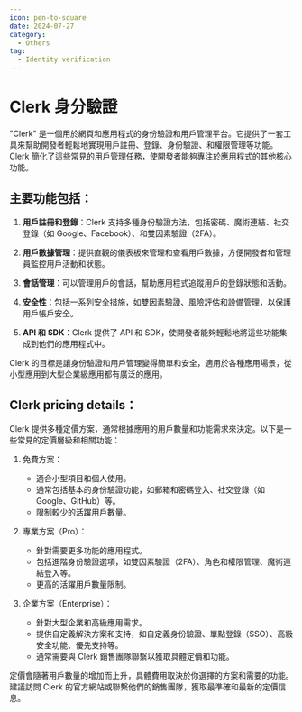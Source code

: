 ```yaml
---
icon: pen-to-square
date: 2024-07-27
category:
  - Others
tag:
  - Identity verification
---
```


# Clerk 身分驗證

"Clerk" 是一個用於網頁和應用程式的身份驗證和用戶管理平台。它提供了一套工具來幫助開發者輕鬆地實現用戶註冊、登錄、身份驗證、和權限管理等功能。Clerk 簡化了這些常見的用戶管理任務，使開發者能夠專注於應用程式的其他核心功能。

## 主要功能包括：

1. **用戶註冊和登錄**：Clerk 支持多種身份驗證方法，包括密碼、魔術連結、社交登錄（如 Google、Facebook）、和雙因素驗證（2FA）。

2. **用戶數據管理**：提供直觀的儀表板來管理和查看用戶數據，方便開發者和管理員監控用戶活動和狀態。

3. **會話管理**：可以管理用戶的會話，幫助應用程式追蹤用戶的登錄狀態和活動。

4. **安全性**：包括一系列安全措施，如雙因素驗證、風險評估和設備管理，以保護用戶帳戶安全。

5. **API 和 SDK**：Clerk 提供了 API 和 SDK，使開發者能夠輕鬆地將這些功能集成到他們的應用程式中。

Clerk 的目標是讓身份驗證和用戶管理變得簡單和安全，適用於各種應用場景，從小型應用到大型企業級應用都有廣泛的應用。

## Clerk pricing details：

Clerk 提供多種定價方案，通常根據應用的用戶數量和功能需求來決定。以下是一些常見的定價層級和相關功能：

1. 免費方案：

   - 適合小型項目和個人使用。
   - 通常包括基本的身份驗證功能，如郵箱和密碼登入、社交登錄（如 Google、GitHub）等。
   - 限制較少的活躍用戶數量。

1. 專業方案（Pro）：

   - 針對需要更多功能的應用程式。
   - 包括進階身份驗證選項，如雙因素驗證（2FA）、角色和權限管理、魔術連結登入等。
   - 更高的活躍用戶數量限制。

1. 企業方案（Enterprise）：
   - 針對大型企業和高級應用需求。
   - 提供自定義解決方案和支持，如自定義身份驗證、單點登錄（SSO）、高級安全功能、優先支持等。
   - 通常需要與 Clerk 銷售團隊聯繫以獲取具體定價和功能。

定價會隨著用戶數量的增加而上升，具體費用取決於你選擇的方案和需要的功能。建議訪問 Clerk 的官方網站或聯繫他們的銷售團隊，獲取最準確和最新的定價信息。
